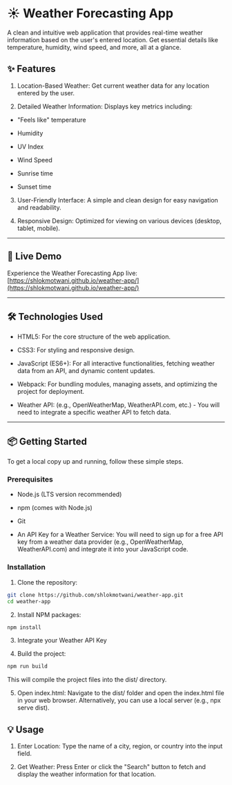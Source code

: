 # ☀️ Weather Forecasting App
A clean and intuitive web application that provides real-time weather information based on the user's entered location. Get essential details like temperature, humidity, wind speed, and more, all at a glance.

## ✨ Features
1. Location-Based Weather: Get current weather data for any location entered by the user.

2. Detailed Weather Information: Displays key metrics including:

- "Feels like" temperature

- Humidity

- UV Index

- Wind Speed

- Sunrise time

- Sunset time

3. User-Friendly Interface: A simple and clean design for easy navigation and readability.

4. Responsive Design: Optimized for viewing on various devices (desktop, tablet, mobile).

---

## 🚀 Live Demo
Experience the Weather Forecasting App live:
[https://shlokmotwani.github.io/weather-app/](https://shlokmotwani.github.io/weather-app/)

---

## 🛠️ Technologies Used
- HTML5: For the core structure of the web application.

- CSS3: For styling and responsive design.

- JavaScript (ES6+): For all interactive functionalities, fetching weather data from an API, and dynamic content updates.

- Webpack: For bundling modules, managing assets, and optimizing the project for deployment.

- Weather API: (e.g., OpenWeatherMap, WeatherAPI.com, etc.) - You will need to integrate a specific weather API to fetch data.

---

## 📦 Getting Started
To get a local copy up and running, follow these simple steps.

### Prerequisites
- Node.js (LTS version recommended)

- npm (comes with Node.js)

- Git

- An API Key for a Weather Service: You will need to sign up for a free API key from a weather data provider (e.g., OpenWeatherMap, WeatherAPI.com) and integrate it into your JavaScript code.

### Installation
1. Clone the repository:
```bash
git clone https://github.com/shlokmotwani/weather-app.git
cd weather-app
```

2. Install NPM packages:
```bash
npm install
```

3. Integrate your Weather API Key

4. Build the project:
```bash
npm run build
```

This will compile the project files into the dist/ directory.

5. Open index.html:
Navigate to the dist/ folder and open the index.html file in your web browser. Alternatively, you can use a local server (e.g., npx serve dist).

## 💡 Usage
1. Enter Location: Type the name of a city, region, or country into the input field.

2. Get Weather: Press Enter or click the "Search" button to fetch and display the weather information for that location.